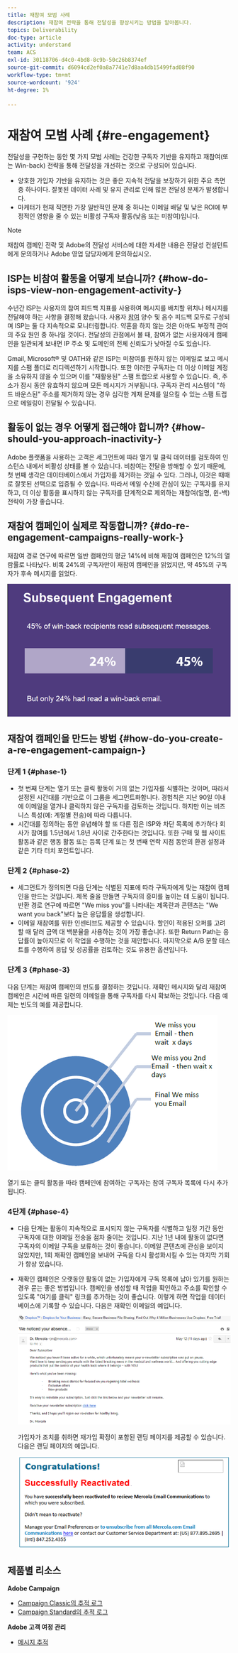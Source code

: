 ```yaml
---
title: 재참여 모범 사례
description: 재참여 전략을 통해 전달성을 향상시키는 방법을 알아봅니다.
topics: Deliverability
doc-type: article
activity: understand
team: ACS
exl-id: 30118706-d4c0-4bd8-8c9b-50c26b8374ef
source-git-commit: d6094cd2ef0a8a7741e7d8aa4db15499fad08f90
workflow-type: tm+mt
source-wordcount: '924'
ht-degree: 1%

---
```


# 재참여 모범 사례 {#re-engagement}

전달성을 구현하는 동안 몇 가지 모범 사례는 건강한 구독자 기반을 유지하고 재참여(또는 Win-back) 전략을 통해 전달성을 개선하는 것으로 구성되어 있습니다.

* 양호한 가입자 기반을 유지하는 것은 좋은 지속적 전달을 보장하기 위한 주요 측면 중 하나이다. 잘못된 데이터 사례 및 유지 관리로 인해 많은 전달성 문제가 발생합니다.
* 마케터가 현재 직면한 가장 일반적인 문제 중 하나는 이메일 배달 및 낮은 ROI에 부정적인 영향을 줄 수 있는 비활성 구독자 활동(낮음 또는 미참여)입니다.

>[!NOTE]
>
>재참여 캠페인 전략 및 Adobe의 전달성 서비스에 대한 자세한 내용은 전달성 컨설턴트에게 문의하거나 Adobe 영업 담당자에게 문의하십시오.

## ISP는 비참여 활동을 어떻게 보습니까? {#how-do-isps-view-non-engagement-activity-}

수년간 ISP는 사용자의 참여 피드백 지표를 사용하여 메시지를 배치할 위치나 메시지를 전달해야 하는 사항을 결정해 왔습니다. 사용자 [참여](/help/engagement.md) 양수 및 음수 피드백 모두로 구성되며 ISP는 둘 다 지속적으로 모니터링합니다. 약혼을 하지 않는 것은 아마도 부정적 관여의 주요 원인 중 하나일 것이다. 전달성의 관점에서 볼 때, 참여가 없는 사용자에게 캠페인을 일관되게 보내면 IP 주소 및 도메인의 전체 신뢰도가 낮아질 수도 있습니다.

Gmail, Microsoft® 및 OATH와 같은 ISP는 미참여를 원하지 않는 이메일로 보고 메시지를 스팸 폴더로 리디렉션하기 시작합니다. 또한 이러한 구독자는 더 이상 이메일 계정을 소유하지 않을 수 있으며 이를 &quot;재활용된&quot; 스팸 트랩으로 사용할 수 있습니다. 즉, 주소가 잠시 동안 유효하지 않으며 모든 메시지가 거부됩니다. 구독자 관리 시스템이 &quot;하드 바운스된&quot; 주소를 제거하지 않는 경우 심각한 게재 문제를 일으킬 수 있는 스팸 트랩으로 메일링이 전달될 수 있습니다.

## 활동이 없는 경우 어떻게 접근해야 합니까? {#how-should-you-approach-inactivity-}

Adobe 플랫폼을 사용하는 고객은 세그먼트에 따라 열기 및 클릭 데이터를 검토하여 인스턴스 내에서 비활성 상태를 볼 수 있습니다. 비참여는 전달을 방해할 수 있기 때문에, 첫 번째 생각은 데이터베이스에서 가입자를 제거하는 것일 수 있다. 그러나, 이것은 때때로 잘못된 선택으로 입증될 수 있습니다. 따라서 메일 수신에 관심이 있는 구독자를 유지하고, 더 이상 활동을 표시하지 않는 구독자를 단계적으로 제외하는 재참여(일명, 윈-백) 전략이 가장 좋습니다.

## 재참여 캠페인이 실제로 작동합니까? {#do-re-engagement-campaigns-really-work-}

재참여 경로 연구에 따르면 일반 캠페인의 평균 14%에 비해 재참여 캠페인은 12%의 열람률로 나타났다. 비록 24%의 구독자만이 재참여 캠페인을 읽었지만, 약 45%의 구독자가 후속 메시지를 읽었다.

![](../../help/assets/deliverability_implementation_1.png)

## 재참여 캠페인을 만드는 방법 {#how-do-you-create-a-re-engagement-campaign-}

### 단계 1 {#phase-1}

* 첫 번째 단계는 열기 또는 클릭 활동이 거의 없는 가입자를 식별하는 것이며, 따라서 설정된 시간대를 기반으로 이 그룹을 세그먼트화합니다. 경험칙은 지난 90일 이내에 이메일을 열거나 클릭하지 않은 구독자를 검토하는 것입니다. 하지만 이는 비즈니스 특성(예: 계절별 전송)에 따라 다릅니다.
* 시간대를 정의하는 동안 유념해야 할 또 다른 점은 ISP와 차단 목록에 추가하다 회사가 참여를 1.5년에서 1.8년 사이로 간주한다는 것입니다. 또한 구매 및 웹 사이트 활동과 같은 행동 활동 또는 등록 단계 또는 첫 번째 연락 지점 동안의 환경 설정과 같은 기타 터치 포인트입니다.

### 단계 2 {#phase-2}

* 세그먼트가 정의되면 다음 단계는 식별된 지표에 따라 구독자에게 맞는 재참여 캠페인을 만드는 것입니다. 제목 줄을 만들면 구독자의 흥미를 높이는 데 도움이 됩니다. 반환 경로 연구에 따르면 &quot;We miss you&quot;를 나타내는 제목란과 콘텐츠는 &quot;We want you back&quot;보다 높은 응답률을 생성합니다.
* 이메일 재참여를 위한 인센티브도 제공할 수 있습니다. 할인이 적용된 오퍼를 고려할 때 달러 금액 대 백분율을 사용하는 것이 가장 좋습니다. 또한 Return Path는 응답률이 높아지므로 이 작업을 수행하는 것을 제안합니다. 마지막으로 A/B 분할 테스트를 수행하여 응답 및 성공률을 검토하는 것도 유용한 옵션입니다.

### 단계 3 {#phase-3}

다음 단계는 재참여 캠페인의 빈도를 결정하는 것입니다. 재확인 메시지와 달리 재참여 캠페인은 시간에 따른 일련의 이메일을 통해 구독자를 다시 확보하는 것입니다. 다음 예제는 빈도의 예를 제공합니다.

![](../../help/assets/deliverability_implementation_2.png)

열기 또는 클릭 활동을 따라 캠페인에 참여하는 구독자는 참여 구독자 목록에 다시 추가됩니다.

### 4단계 {#phase-4}

* 다음 단계는 활동이 지속적으로 표시되지 않는 구독자를 식별하고 일정 기간 동안 구독자에 대한 이메일 전송을 점차 줄이는 것입니다. 지난 1년 내에 활동이 없다면 구독자의 이메일 구독을 보류하는 것이 좋습니다. 이메일 콘텐츠에 관심을 보이지 않았지만, 1회 재확인 캠페인을 보내어 구독을 다시 활성화시킬 수 있는 마지막 기회가 항상 있습니다.
* 재확인 캠페인은 오랫동안 활동이 없는 가입자에게 구독 목록에 남아 있기를 원하는 경우 묻는 좋은 방법입니다. 캠페인을 생성할 때 작업을 확인하고 주소를 확인할 수 있도록 &quot;여기를 클릭&quot; 링크를 추가하는 것이 좋습니다. 이렇게 하면 작업을 데이터베이스에 기록할 수 있습니다. 다음은 재확인 이메일의 예입니다.

  ![](../../help/assets/deliverability_implementation_3.png)

  가입자가 조치를 취하면 재가입 확정이 포함된 랜딩 페이지를 제공할 수 있습니다. 다음은 랜딩 페이지의 예입니다.

  ![](../../help/assets/deliverability_implementation_4.png)

## 제품별 리소스

**Adobe Campaign**

* [Campaign Classic의 추적 로그](https://experienceleague.adobe.com/docs/campaign-classic/using/sending-messages/monitoring-deliveries/delivery-dashboard.html#tracking-logs)
* [Campaign Standard의 추적 로그](https://experienceleague.adobe.com/docs/campaign-standard/using/testing-and-sending/sending-and-tracking-messages/tracking-messages.html#tracking-logs)

**Adobe 고객 여정 관리**

* [메시지 추적](https://experienceleague.adobe.com/docs/journey-optimizer/using/reporting/message-tracking.html?lang=ko)
